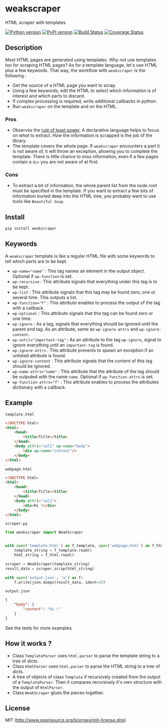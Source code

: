 # weakscraper
HTML scraper with templates

[![Python version](https://img.shields.io/pypi/pyversions/weakscraper.svg)](https://www.python.org/download/releases/3.0/)
[![PyPI version](https://badge.fury.io/py/weakscraper.svg)](https://badge.fury.io/py/weakscraper)
[![Build Status](https://travis-ci.org/michelbl/weakscraper.svg?branch=master)](https://travis-ci.org/michelbl/weakscraper)
[![Coverage Status](https://coveralls.io/repos/github/michelbl/weakscraper/badge.svg?branch=master)](https://coveralls.io/github/michelbl/weakscraper?branch=master)


## Description

Most HTML pages are generated using templates. Why not use templates too for scraping HTML pages? As for a template language, let's use HTML plus a few keywords. That way, the workflow with `weakscraper` is the following :
* Get the source of a HTML page you want to scrap.
* Using a few keywords, edit the HTML to select which information is of interest and which parts to discard.
* If complex processing is required, write additional callbacks in python.
* Run `weakscraper` on the template and on the HTML.


### Pros
* Observes the [rule of least power](https://en.wikipedia.org/wiki/Rule_of_least_power). A declarative language helps to focus on *what* to extract. *How* the information is scrapped is the job of the library.
* The template covers the whole page. If `weakscraper` encounters a part it is not aware of, it will throw an exception, allowing you to complete the template. There is little chance to miss information, even if a few pages contain a `div` you are not aware of at first.

### Cons
* To extract a bit of information, the whole parent list from the node root must be specified in the template. If you want to extract a few bits of information buried deep into the HTML tree, you probably want to use tools like `Beautiful Soup`.

## Install

```sh
pip install weakscraper
```

## Keywords

A `weakscraper` template is like a regular HTML file with some keywords to tell which parts are to be kept.
* `wp-name="name"` : This tag names an element in the output object. Optional if `wp-function` is set.
* `wp-recursive` : This attribute signals that everything under this tag is to be kept.
* `wp-list` : This attribute signals that this tag may be found zero, one or several time. This outputs a list.
* `wp-function="f"` : This attribute enables to process the output of the tag with a callback.
* `wp-optional` : This attribute signals that this tag can be found zero or one time.
* `wp-ignore` : As a tag, signals that everything should be ignored until the parent end tag. As an attribute, same as `wp-ignore-attrs` and `wp-ignore-content`.
* `wp-until="important-tag"` : As an attribute to the tag `wp-ignore`, signal to ignore everything until an `important-tag` is found.
* `wp-ignore-attrs` : This attribute prevents to spawn an exception if an unlisted attribute is found.
* `wp-ignore-content` : This attribute signals that the content of this tag should be ignored.
* `wp-name-attrs="name"` : This attribute that the attribute of the tag should be outputed with the name `name`. Optional if `wp-function-attrs` is set.
* `wp-function-attrs="f"` : This attribute enables to process the attributes dictionary with a callback.

## Example

`template.html`
```html
<!DOCTYPE html>
<html>
    <head>
        <title>Title</title>
    </head>
    <body attr1="val1" wp-name="body">
        <div wp-name="content"/>
    </body>
</html>
```

`webpage.html`
```html
<!DOCTYPE html>
<html>
    <head>
        <title>Title</title>
    </head>
    <body attr1="val1">
        <div>Hi !</div>
    </body>
</html>
```

`scraper.py`
```python
from weakscraper import WeakScraper


with open('template.html') as f_template, open('webpage.html') as f_html:
    template_string = f_template.read()
    html_string = f_html.read()

scraper = WeakScraper(template_string)
result_data = scraper.scrap(html_string)

with open('output.json', 'w') as f:
    f.write(json.dumps(result_data, ident=4))
```

`output.json`
```json
{
    "body": {
        "content": "Hi !"
    }
}
```

See the tests for more examples.

## How it works ?

* Class `TemplateParser` uses `html.parser` to parse the template string to a tree of dicts.
* Class `HtmlParser` uses `html.parser` to parse the HTML string to a tree of dicts.
* A tree of objects of class `Template` if recursively created from the output of a `TemplateParser`. Then it compares recursively it's own structure with the output of `HtmlParser`.
* Class `WeakScraper` glues the pieces together.

## License

MIT (http://www.opensource.org/licenses/mit-license.php)
